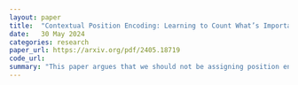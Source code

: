 ```yaml
---
layout: paper
title:  "Contextual Position Encoding: Learning to Count What’s Important"
date:   30 May 2024
categories: research
paper_url: https://arxiv.org/pdf/2405.18719
code_url: 
summary: "This paper argues that we should not be assigning position encodings naively based only on absolute or relative position, but instead based partly on location and partly on the context. This is acheived via a gating mechanism sigmoid(qk), where q is the current token and k is the target token. Position encodings are incremented as you move away from the current token but only incremented by sigmoid(qk). This is shown to help a lot with counting, copying etc and generalisation to larger contexts than training."
---
```


